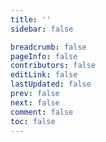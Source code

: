 ```yaml
---
title: ''
sidebar: false

breadcrumb: false
pageInfo: false
contributors: false
editLink: false
lastUpdated: false
prev: false
next: false
comment: false
toc: false
---
```


<style>
#main-content:has(.scalar-app) .theme-hope-content:not(.custom) {
  max-width: unset !important;
}

#main-content:has(.scalar-app) .vp-page-title {
  display: none;
}
</style>

<LocalPlatformApiReference />